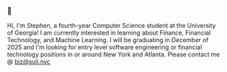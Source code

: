 ### 👋
Hi, I'm Stephen, a fourth-year Computer Science student at the University of Georgia! I am currently interested in learning about Finance, Financial Technology, and Machine Learning.
I will be graduating in December of 2025 and I'm looking for entry level software engineering or financial technology positions in or around New York and Atlanta.
Please contact me @ [biz@suli.nyc](mailto:biz@suli.nyc)

<!--
**StephenSulimani/StephenSulimani** is a ✨ _special_ ✨ repository because its `README.md` (this file) appears on your GitHub profile.

Here are some ideas to get you started:

- 🔭 I’m currently working on ...
- 🌱 I’m currently learning ...
- 👯 I’m looking to collaborate on ...
- 🤔 I’m looking for help with ...
- 💬 Ask me about ...
- 📫 How to reach me: ...
- 😄 Pronouns: ...
- ⚡ Fun fact: ...
-->
